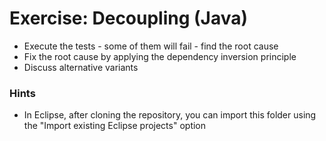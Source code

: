 # Exercise: Decoupling (Java)

- Execute the tests - some of them will fail - find the root cause
- Fix the root cause by applying the dependency inversion principle
- Discuss alternative variants

### Hints
- In Eclipse, after cloning the repository, you can import this folder using the "Import existing Eclipse projects" option

